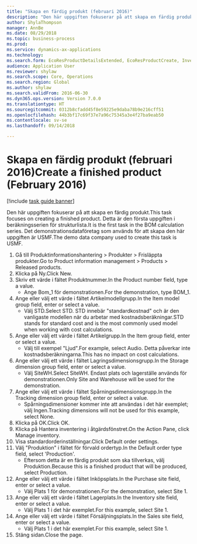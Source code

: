 ```yaml
--- 
title: "Skapa en färdig produkt (februari 2016)"
description: "Den här uppgiften fokuserar på att skapa en färdig produkt."
author: ShylaThompson
manager: AnnBe
ms.date: 08/29/2018
ms.topic: business-process
ms.prod: 
ms.service: dynamics-ax-applications
ms.technology: 
ms.search.form: EcoResProductDetailsExtended, EcoResProductCreate, InventItemOrderSetup
audience: Application User
ms.reviewer: shylaw
ms.search.scope: Core, Operations
ms.search.region: Global
ms.author: shylaw
ms.search.validFrom: 2016-06-30
ms.dyn365.ops.version: Version 7.0.0
ms.translationtype: HT
ms.sourcegitcommit: 0312b8cfadd45f8e59225e9daba78b9e216cff51
ms.openlocfilehash: 44b3bf17c69f37e7a96c75345a3e4f27ba9eab50
ms.contentlocale: sv-se
ms.lasthandoff: 09/14/2018

---
```

# <a name="create-a-finished-product-february-2016"></a><span data-ttu-id="8c92a-103">Skapa en färdig produkt (februari 2016)</span><span class="sxs-lookup"><span data-stu-id="8c92a-103">Create a finished product (February 2016)</span></span>

[!include [task guide banner](../../includes/task-guide-banner.md)]

<span data-ttu-id="8c92a-104">Den här uppgiften fokuserar på att skapa en färdig produkt.</span><span class="sxs-lookup"><span data-stu-id="8c92a-104">This task focuses on creating a finished product.</span></span> <span data-ttu-id="8c92a-105">Detta är den första uppgiften i beräkningsserien för strukturlista.</span><span class="sxs-lookup"><span data-stu-id="8c92a-105">It is the first task in the BOM calculation series.</span></span> <span data-ttu-id="8c92a-106">Det demonstrationsdataföretag som används för att skapa den här uppgiften är USMF.</span><span class="sxs-lookup"><span data-stu-id="8c92a-106">The demo data company used to create this task is USMF.</span></span>

1. <span data-ttu-id="8c92a-107">Gå till Produktinformationshantering > Produkter > Frisläppta produkter.</span><span class="sxs-lookup"><span data-stu-id="8c92a-107">Go to Product information management > Products > Released products.</span></span>
2. <span data-ttu-id="8c92a-108">Klicka på Ny.</span><span class="sxs-lookup"><span data-stu-id="8c92a-108">Click New.</span></span>
3. <span data-ttu-id="8c92a-109">Skriv ett värde i fältet Produktnummer.</span><span class="sxs-lookup"><span data-stu-id="8c92a-109">In the Product number field, type a value.</span></span>
    * <span data-ttu-id="8c92a-110">Ange Bom_1 för demonstrationen.</span><span class="sxs-lookup"><span data-stu-id="8c92a-110">For the demonstration, type BOM_1.</span></span>  
4. <span data-ttu-id="8c92a-111">Ange eller välj ett värde i fältet Artikelmodellgrupp.</span><span class="sxs-lookup"><span data-stu-id="8c92a-111">In the Item model group field, enter or select a value.</span></span>
    * <span data-ttu-id="8c92a-112">Välj STD.</span><span class="sxs-lookup"><span data-stu-id="8c92a-112">Select STD.</span></span> <span data-ttu-id="8c92a-113">STD innebär "standardkostnad" och är den vanligaste modellen när du arbetar med kostnadsberäkningar.</span><span class="sxs-lookup"><span data-stu-id="8c92a-113">STD stands for standard cost and is the most commonly used model when working with cost calculations.</span></span>  
5. <span data-ttu-id="8c92a-114">Ange eller välj ett värde i fältet Artikelgrupp.</span><span class="sxs-lookup"><span data-stu-id="8c92a-114">In the Item group field, enter or select a value.</span></span>
    * <span data-ttu-id="8c92a-115">Välj till exempel "Ljud".</span><span class="sxs-lookup"><span data-stu-id="8c92a-115">For example, select Audio.</span></span> <span data-ttu-id="8c92a-116">Detta påverkar inte kostnadsberäkningarna.</span><span class="sxs-lookup"><span data-stu-id="8c92a-116">This has no impact on cost calculations.</span></span>  
6. <span data-ttu-id="8c92a-117">Ange eller välj ett värde i fältet Lagringsdimensionsgrupp.</span><span class="sxs-lookup"><span data-stu-id="8c92a-117">In the Storage dimension group field, enter or select a value.</span></span>
    * <span data-ttu-id="8c92a-118">Välj SiteWH.</span><span class="sxs-lookup"><span data-stu-id="8c92a-118">Select SiteWH.</span></span> <span data-ttu-id="8c92a-119">Endast plats och lagerställe används för demonstrationen.</span><span class="sxs-lookup"><span data-stu-id="8c92a-119">Only Site and Warehouse will be used for the demonstration.</span></span>  
7. <span data-ttu-id="8c92a-120">Ange eller välj ett värde i fältet Spårningsdimensionsgrupp.</span><span class="sxs-lookup"><span data-stu-id="8c92a-120">In the Tracking dimension group field, enter or select a value.</span></span>
    * <span data-ttu-id="8c92a-121">Spårningsdimensioner kommer inte att användas i det här exemplet; välj Ingen.</span><span class="sxs-lookup"><span data-stu-id="8c92a-121">Tracking dimensions will not be used for this example, select None.</span></span>  
8. <span data-ttu-id="8c92a-122">Klicka på OK.</span><span class="sxs-lookup"><span data-stu-id="8c92a-122">Click OK.</span></span>
9. <span data-ttu-id="8c92a-123">Klicka på Hantera inventering i åtgärdsfönstret.</span><span class="sxs-lookup"><span data-stu-id="8c92a-123">On the Action Pane, click Manage inventory.</span></span>
10. <span data-ttu-id="8c92a-124">Visa standardorderinställningar.</span><span class="sxs-lookup"><span data-stu-id="8c92a-124">Click Default order settings.</span></span>
11. <span data-ttu-id="8c92a-125">Välj "Produktion" i fältet för förvald ordertyp.</span><span class="sxs-lookup"><span data-stu-id="8c92a-125">In the Default order type field, select 'Production'.</span></span>
    * <span data-ttu-id="8c92a-126">Eftersom detta är en färdig produkt som ska tillverkas, välj Produktion.</span><span class="sxs-lookup"><span data-stu-id="8c92a-126">Because this is a finished product that will be produced, select Production.</span></span>  
12. <span data-ttu-id="8c92a-127">Ange eller välj ett värde i fältet Inköpsplats.</span><span class="sxs-lookup"><span data-stu-id="8c92a-127">In the Purchase site field, enter or select a value.</span></span>
    * <span data-ttu-id="8c92a-128">Välj Plats 1 för demonstrationen.</span><span class="sxs-lookup"><span data-stu-id="8c92a-128">For the demonstration, select Site 1.</span></span>  
13. <span data-ttu-id="8c92a-129">Ange eller välj ett värde i fältet Lagerplats.</span><span class="sxs-lookup"><span data-stu-id="8c92a-129">In the Inventory site field, enter or select a value.</span></span>
    * <span data-ttu-id="8c92a-130">Välj Plats 1 i det här exemplet.</span><span class="sxs-lookup"><span data-stu-id="8c92a-130">For this example, select Site 1.</span></span>  
14. <span data-ttu-id="8c92a-131">Ange eller välj ett värde i fältet Försäljningsplats.</span><span class="sxs-lookup"><span data-stu-id="8c92a-131">In the Sales site field, enter or select a value.</span></span>
    * <span data-ttu-id="8c92a-132">Välj Plats 1 i det här exemplet.</span><span class="sxs-lookup"><span data-stu-id="8c92a-132">For this example, select Site 1.</span></span>  
15. <span data-ttu-id="8c92a-133">Stäng sidan.</span><span class="sxs-lookup"><span data-stu-id="8c92a-133">Close the page.</span></span>


